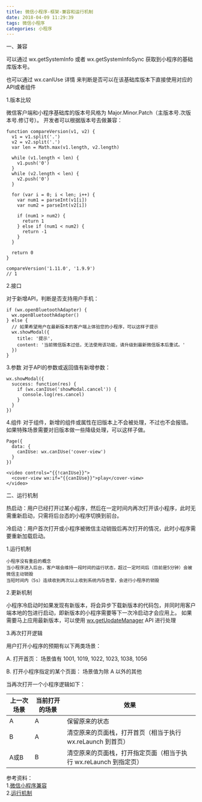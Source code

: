 ```yaml
---
title: 微信小程序-框架-兼容和运行机制
date: 2018-04-09 11:29:39
tags: 微信小程序
categories: 小程序
---
```


一、兼容

可以通过 wx.getSystemInfo 或者 wx.getSystemInfoSync 获取到小程序的基础库版本号。

也可以通过 wx.canIUse 详情 来判断是否可以在该基础库版本下直接使用对应的API或者组件

1.版本比较

微信客户端和小程序基础库的版本号风格为 Major.Minor.Patch（主版本号.次版本号.修订号）。 开发者可以根据版本号去做兼容：

	function compareVersion(v1, v2) {
	  v1 = v1.split('.')
	  v2 = v2.split('.')
	  var len = Math.max(v1.length, v2.length)
	
	  while (v1.length < len) {
	    v1.push('0')
	  }
	  while (v2.length < len) {
	    v2.push('0')
	  }
	
	  for (var i = 0; i < len; i++) {
	    var num1 = parseInt(v1[i])
	    var num2 = parseInt(v2[i])
	
	    if (num1 > num2) {
	      return 1
	    } else if (num1 < num2) {
	      return -1
	    }
	  }
	
	  return 0
	}
	
	compareVersion('1.11.0', '1.9.9')
	// 1
2.接口

对于新增API，判断是否支持用户手机：

	if (wx.openBluetoothAdapter) {
	  wx.openBluetoothAdapter()
	} else {
	  // 如果希望用户在最新版本的客户端上体验您的小程序，可以这样子提示
	  wx.showModal({
	    title: '提示',
	    content: '当前微信版本过低，无法使用该功能，请升级到最新微信版本后重试。'
	  })
	}

3.参数
对于API的参数或返回值有新增参数：

	wx.showModal({
	  success: function(res) {
	    if (wx.canIUse('showModal.cancel')) {
	      console.log(res.cancel)
	    }
	  }
	})
4.组件 
对于组件，新增的组件或属性在旧版本上不会被处理，不过也不会报错。如果特殊场景需要对旧版本做一些降级处理，可以这样子做。

	Page({
	  data: {
	    canIUse: wx.canIUse('cover-view')
	  }
	})
	
	<video controls="{{!canIUse}}">
	  <cover-view wx:if="{{canIUse}}">play</cover-view>
	</video>

二、运行机制

热启动：用户已经打开过某小程序，然后在一定时间内再次打开该小程序，此时无需重新启动，只需将后台态的小程序切换到前台。

冷启动：用户首次打开或小程序被微信主动销毁后再次打开的情况，此时小程序需要重新加载启动。

1.运行机制
	
	小程序没有重启的概念
	当小程序进入后台，客户端会维持一段时间的运行状态，超过一定时间后（目前是5分钟）会被微信主动销毁
	当短时间内（5s）连续收到两次以上收到系统内存告警，会进行小程序的销毁

2.更新机制

小程序冷启动时如果发现有新版本，将会异步下载新版本的代码包，并同时用客户端本地的包进行启动，即新版本的小程序需要等下一次冷启动才会应用上。 如果需要马上应用最新版本，可以使用 [wx.getUpdateManager](https://developers.weixin.qq.com/miniprogram/dev/api/getUpdateManager.html) API 进行处理
	
3.再次打开逻辑

用户打开小程序的预期有以下两类场景：

A. 打开首页： 场景值有 1001, 1019, 1022, 1023, 1038, 1056

B. 打开小程序指定的某个页面： 场景值为除 A 以外的其他

当再次打开一个小程序逻辑如下：

|上一次场景|当前打开的场景|效果|
|---|---|---|
|A|A|保留原来的状态|
|B|A|清空原来的页面栈，打开首页（相当于执行 wx.reLaunch 到首页）|
|A或B|B|清空原来的页面栈，打开指定页面（相当于执行 wx.reLaunch 到指定页）|


参考资料：   
1.[微信小程序兼容](https://developers.weixin.qq.com/miniprogram/dev/framework/compatibility.html)    
2.[运行机制](https://developers.weixin.qq.com/miniprogram/dev/framework/operating-mechanism.html)